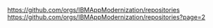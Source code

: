 https://github.com/orgs/IBMAppModernization/repositories https://github.com/orgs/IBMAppModernization/repositories?page=2 
